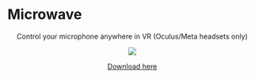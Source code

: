 # Microwave

<div align="center">
  <p>
    Control your microphone anywhere in VR (Oculus/Meta headsets only)
  </p>
  <p>
    <img src="https://github.com/user-attachments/assets/44ca0938-7471-423f-9664-a0be33f3caa4" />
  </p>
  <a href="https://github.com/skearya/microwave/releases/latest">Download here</a>
</div>

